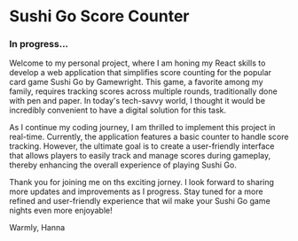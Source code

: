 # Sushi Go Score Counter

### In progress...

Welcome to my personal project, where I am honing my React skills to develop a web application that simplifies score counting for the popular card game Sushi Go by Gamewright. This game, a favorite among my family, requires tracking scores across multiple rounds, traditionally done with pen and paper. In today's tech-savvy world, I thought it would be incredibly convenient to have a digital solution for this task.

As I continue my coding journey, I am thrilled to implement this project in real-time. Currently, the application features a basic counter to handle score tracking. However, the ultimate goal is to create a user-friendly interface that allows players to easily track and manage scores during gameplay, thereby enhancing the overall experience of playing Sushi Go.

Thank you for joining me on ths exciting jorney. I look forward to sharing more updates and improvements as I progress. Stay tuned for a more refined and user-friendly experience that wil make your Sushi Go game nights even more enjoyable!

Warmly,
Hanna
